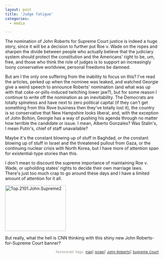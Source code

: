 ```yaml
---
layout: post
title: 'Judge fatigue'
categories:
  - media

---
```


The nomination of John Roberts for Supreme Court justice is indeed a huge story, since it will be a decision to further put Roe v. Wade on the ropes and sharpen the divide between people who actually believe that the judiciary system should protect the constitution and the Americans' right to be, um, free, and those who think the role of judges is to support an increasingly loony conservative worldview, personal freedoms be damned.  

But am I the only one suffering from the inability to focus on this?  I've read the articles, perked up when the nominee was leaked, and watched Georgie give a weird speech to announce Roberts' nomination (and what was up with that coke-or-pills-induced twitching lower jaw?), but for some reason I continue to write off the nomination as an inevitability.  The Democrats are totally spineless and have next to zero political capital (if they can't get something from this Rove business then they've totally lost it), the country is so conservative that New Hampshire looks liberal, and, with the exception of John Bolton, Georgie has a way of pushing his agenda through no matter how terrible the candidate or issue.  I mean, Alberto Gonzales?  Was Stalin's, I mean Putin's, chief of staff unavailable?

Maybe it's the constant blowing up of stuff in Baghdad, or the constant blowing up of stuff in Israel and the threatened pullout from Gaza, or the continuing nuclear crisis with North Korea, but I have more of attention span for existential-type stories than this. 

I don't mean to discount the supreme importance of maintaining Roe v. Wade, or upholding states' rights to decide their own marriage laws.  There's just too much crap to go around these days and I have a limited amount of attention for it all.  

<a href="/wp-content/photos/top.2101.john.supreme2.jpg"><img src="http://www.levjoy.com/wp-content/photos/top.2101.john.supreme2-tm.jpg" height="150" width="199" border="0" alt="Top.2101.John.Supreme2" /></a>

But really, what the hell is CNN thinking with this shiny new John Roberts-for-Supreme Court banner?
 














<!-- technorati tags start --><p style="text-align:right;font-size:11px;letter-spacing:.05em;color:#808979;">Technorati Tags: <a href="http://technorati.com/tag/Iraq" rel="tag">Iraq</a><strong>|</strong> <a href="http://technorati.com/tag/Israel" rel="tag">Israel</a><strong>|</strong> <a href="http://technorati.com/tag/John Roberts" rel="tag">John Roberts</a><strong>|</strong> <a href="http://technorati.com/tag/Supreme Court" rel="tag">Supreme Court</a></p><!-- technorati tags end -->
